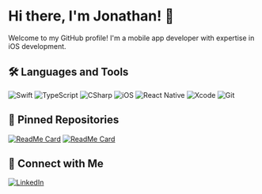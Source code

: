 # Hi there, I'm Jonathan! 👋

Welcome to my GitHub profile! I'm a mobile app developer with expertise in iOS development.

## 🛠️ Languages and Tools
![Swift](https://img.shields.io/badge/-Swift-333?style=flat&logo=swift)
![TypeScript](https://img.shields.io/badge/-TypeScript-333?style=flat&logo=typescript)
![CSharp](https://img.shields.io/badge/-CSharp-333?style=flat&logo=csharp)
![iOS](https://img.shields.io/badge/-iOS-333?style=flat&logo=ios)
![React Native](https://img.shields.io/badge/-React%20Native-333?style=flat&logo=react)
![Xcode](https://img.shields.io/badge/-Xcode-333?style=flat&logo=xcode)
![Git](https://img.shields.io/badge/-Git-333?style=flat&logo=git)

## 📌 Pinned Repositories
[![ReadMe Card](https://github-readme-stats.vercel.app/api/pin/?username=jonathanjr3&repo=aslbuddy&theme=dark)](https://github.com/jonathanjr3/aslbuddy)
[![ReadMe Card](https://github-readme-stats.vercel.app/api/pin/?username=jonathanjr3&repo=pokedex&theme=dark)](https://github.com/jonathanjr3/pokedex)

## 🔗 Connect with Me
[![LinkedIn](https://img.shields.io/badge/-LinkedIn-333?style=flat&logo=linkedin)](https://www.linkedin.com/in/jonathan-r-0a3b49171/)
